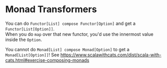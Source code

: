 
# Monad Transformers

You can do `Functor[List] compose Functor[Option]` and get a `Functor[List[Option]]`.  
When you do `map` over that new functor, you'd use the innermost value inside the `Option`.

You cannot do `Monad[List] compose Monad[Option]` to get a `Monad[List[Option]]`!
See https://www.scalawithcats.com/dist/scala-with-cats.html#exercise-composing-monads









